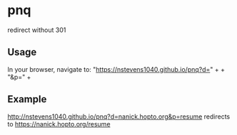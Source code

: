 # pnq
redirect without 301

## Usage  
In your browser, navigate to: "https://nstevens1040.github.io/pnq?d=" + <website domain> + "&p=" + <website path>  
## Example  
http://nstevens1040.github.io/pnq?d=nanick.hopto.org&p=resume redirects to https://nanick.hopto.org/resume  
